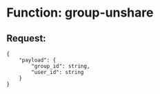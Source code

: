 # Function: group-unshare

## Request:
```
{
    "payload": {
        "group_id": string,
        "user_id": string
    }
}
```
